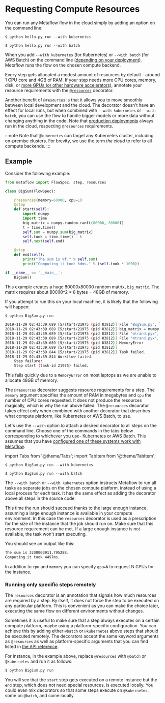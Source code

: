 
# Requesting Compute Resources

You can run any Metaflow flow in the cloud simply by adding an option on the command line:

<Tabs>
<TabItem value="k8s" label="Kubernetes">

```batch
$ python hello.py run --with kubernetes
```

</TabItem>

<TabItem value="batch" label="AWS Batch">

```k8s
$ python hello.py run --with batch
```

</TabItem>
</Tabs>

When you add `--with kubernetes` (for Kubernetes) or `--with batch` (for AWS Batch) on the
command line ([depending on your deployment](/getting-started/infrastructure)), Metaflow
runs the flow on the chosen compute backend.

Every step gets allocated a modest amount of resources by default - around 1 CPU core and 4GB of
RAM. If your step needs more CPU cores, memory, disk, or [more GPUs (or other hardware
accelerators)](gpu-compute), annotate your resource requirements with the
[`@resources`](/api/step-decorators/resources) decorator.

Another benefit of `@resources` is that it allows you to move smoothly between local
development and the cloud. The decorator doesn't have an effect for local runs, but when
combined with `--with kubernetes` or `--with batch`, you can use the flow to handle bigger
models or more data without changing anything in the code. Note that
[production deployments](/production/introduction) always run in the cloud, respecting
`@resources` requirements.

:::note
Note that `@kubernetes` can target any Kubernetes cluster, including on-premise clusters.
For brevity, we use the term *the cloud* to refer to all compute backends.
:::

## Example

Consider the following example:

```python
from metaflow import FlowSpec, step, resources

class BigSum(FlowSpec):

    @resources(memory=60000, cpu=1)
    @step
    def start(self):
        import numpy
        import time
        big_matrix = numpy.random.ranf((80000, 80000))
        t = time.time()
        self.sum = numpy.sum(big_matrix)
        self.took = time.time() - t
        self.next(self.end)

    @step
    def end(self):
        print("The sum is %f." % self.sum)
        print("Computing it took %dms." % (self.took * 1000))

if __name__ == '__main__':
    BigSum()
```

This example creates a huge 80000x80000 random matrix, `big_matrix`. The matrix requires
about 80000^2 \* 8 bytes = 48GB of memory. 

If you attempt to run this on your local machine, it is likely that the following will
happen:

```bash
$ python BigSum.py run

2019-11-29 02:43:39.689 [5/start/21975 (pid 83812)] File "BugSum.py", line 11, in start
2018-11-29 02:43:39.689 [5/start/21975 (pid 83812)] big_matrix = numpy.random.ranf((80000, 80000))
2018-11-29 02:43:39.689 [5/start/21975 (pid 83812)] File "mtrand.pyx", line 856, in mtrand.RandomState.random_sample
2018-11-29 02:43:39.689 [5/start/21975 (pid 83812)] File "mtrand.pyx", line 167, in mtrand.cont0_array
2018-11-29 02:43:39.689 [5/start/21975 (pid 83812)] MemoryError
2018-11-29 02:43:39.689 [5/start/21975 (pid 83812)]
2018-11-29 02:43:39.844 [5/start/21975 (pid 83812)] Task failed.
2018-11-29 02:43:39.844 Workflow failed.
    Step failure:
    Step start (task-id 21975) failed.
```

This fails quickly due to a `MemoryError` on most laptops as we are unable to allocate
48GB of memory. 

The `@resources` decorator suggests resource requirements for a step. The `memory`
argument specifies the amount of RAM in megabytes and `cpu` the number of CPU cores
requested. It does not produce the resources magically, which is why the run above
failed. The `@resources` decorator takes effect only when combined with another
decorator that describes what compute platform, like Kubernetes or AWS Batch, to use.

Let's use the `--with` option to attach a desired decorator to all steps on the command
line. Choose one of the commands in the tabs below corresponding to whichever you use-
Kubernetes or AWS Batch. This assumes that you have [configured one of these systems
work with Metaflow](/getting-started/infrastructure).

import Tabs from '@theme/Tabs';
import TabItem from '@theme/TabItem';

<Tabs>
<TabItem value="k8s" label="Kubernetes">

```batch
$ python BigSum.py run --with kubernetes
```

</TabItem>

<TabItem value="batch" label="AWS Batch">

```k8s
$ python BigSum.py run --with batch
```

</TabItem>
</Tabs>

The `--with batch` or `--with kubernetes` option instructs Metaflow to run all tasks as
separate jobs on the chosen compute platform, instead of using a local process for each
task. It has the same effect as adding the decorator above all steps in the source code.

This time the run should succeed thanks to the large enough instance, assuming a large
enough instance is available in your compute environment. In this case the `resources`
decorator is used as a prescription for the size of the instance that the job should run
on. Make sure that this resource requirement can be met. If a large enough instance is
not available, the task won't start executing.

You should see an output like this:

```bash
The sum is 3200003911.795288.
Computing it took 4497ms.
```

In addition to `cpu` and `memory` you can specify `gpu=N` to request N GPUs for the
instance.

### Running only specific steps remotely

The `resources` decorator is an annotation that signals how much resources are required
by a step. By itself, it does not force the step to be executed on any particular
platform. This is convenient as you can make the choice later, executing the same flow
on different environments without changes.

Sometimes it is useful to make sure that a step always executes on a certain compute
platform, maybe using a platform-specific configuration. You can achieve this by adding
either `@batch` or `@kubernetes` above steps that should be executed remotely. The
decorators accept the same keyword arguments as `@resources` as well as
platform-specific arguments that you can find listed in [the API
reference](/api/step-decorators).

For instance, in the example above, replace `@resources` with `@batch` or `@kubernetes`
and run it as follows:

```bash
$ python BigSum.py run
```

You will see that the `start` step gets executed on a remote instance but the `end`
step, which does not need special resources, is executed locally. You could even mix
decorators so that some steps execute on `@kubernetes`, some on `@batch`, and some
locally.
